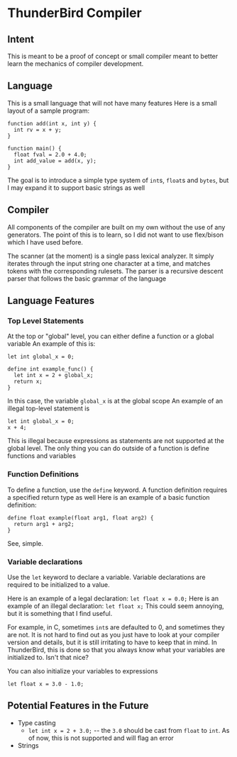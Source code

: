 # ThunderBird Compiler

## Intent
This is meant to be a proof of concept or small compiler meant to better learn
the mechanics of compiler development.

## Language
This is a small language that will not have many features
Here is a small layout of a sample program:
```
function add(int x, int y) {
  int rv = x + y;
}

function main() {
  float fval = 2.0 + 4.0;
  int add_value = add(x, y);
}
```
The goal is to introduce a simple type system of ```int```s, ```float```s and ```bytes```, but I may expand it to support basic strings as well

## Compiler
All components of the compiler are built on my own without the use of any generators.
The point of this is to learn, so I did not want to use flex/bison which I have used before.

The scanner  (at the moment) is a single pass lexical analyzer. It simply iterates through the input string one character at a time, and matches
tokens with the corresponding rulesets.
The parser is a recursive descent parser that follows the basic grammar of the language

## Language Features
### Top Level Statements
At the top or "global" level, you can either define a function or a global variable
An example of this is:
```
let int global_x = 0;

define int example_func() {
  let int x = 2 + global_x;
  return x;
}
```
In this case, the variable ```global_x``` is at the global scope
An example of an illegal top-level statement is 
```
let int global_x = 0;
x + 4;
```
This is illegal because expressions as statements are not supported at the global level.
The only thing you can do outside of a function is define functions and variables

### Function Definitions
To define a function, use the ```define``` keyword.
A function definition requires a specified return type as well
Here is an example of a basic function definition:
```
define float example(float arg1, float arg2) {
  return arg1 + arg2;
}
```
See, simple.

### Variable declarations
Use the ```let``` keyword to declare a variable.
Variable declarations are required to be initialized to a value.

Here is an example of a legal declaration:
```let float x = 0.0;```
Here is an example of an illegal declaration:
```let float x;```
This could seem annoying, but it is something that I find useful.

For example, in C, sometimes ```int```s are defaulted to 0, and sometimes they are not. It is not hard to find out as you just have to look at your compiler version and details, but it is still irritating to have to keep that in mind.
In ThunderBird, this is done so that you always know what your variables are initialized to.
Isn't that nice?

You can also initialize your variables to expressions
```
let float x = 3.0 - 1.0;
```



## Potential Features in the Future
* Type casting
     * ```let int x = 2 + 3.0;``` -- the ```3.0``` should be cast from ```float``` to ```int```. As of now, this is not supported and will flag an error
* Strings
